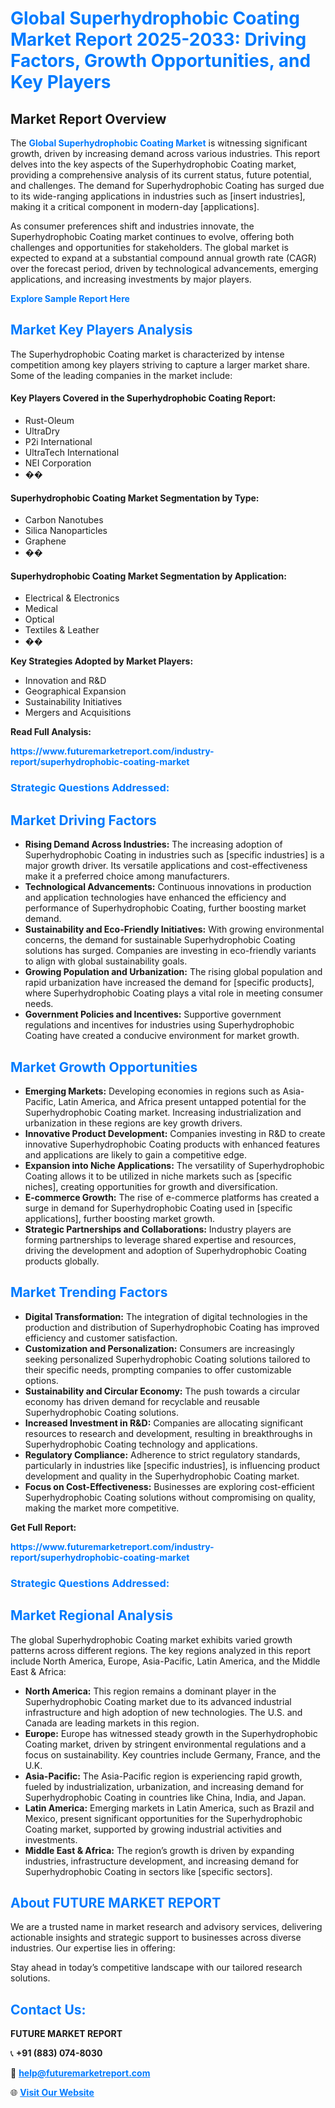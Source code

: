 <h1 style="color: #007BFF;">Global Superhydrophobic Coating Market Report 2025-2033: Driving Factors, Growth Opportunities, and Key Players</h1>

<section id="overview">
<h2>Market Report Overview</h2>
<p>The <a href="https://www.futuremarketreport.com/industry-report/superhydrophobic-coating-market" style="color: #007BFF; text-decoration: none;"><strong>Global Superhydrophobic Coating Market</strong></a> is witnessing significant growth, driven by increasing demand across various industries. This report delves into the key aspects of the Superhydrophobic Coating market, providing a comprehensive analysis of its current status, future potential, and challenges. The demand for Superhydrophobic Coating has surged due to its wide-ranging applications in industries such as [insert industries], making it a critical component in modern-day [applications].</p>
<p>As consumer preferences shift and industries innovate, the Superhydrophobic Coating market continues to evolve, offering both challenges and opportunities for stakeholders. The global market is expected to expand at a substantial compound annual growth rate (CAGR) over the forecast period, driven by technological advancements, emerging applications, and increasing investments by major players.</p>
</section>

<section id="overview">
<p><a href="https://www.futuremarketreport.com/request-sample/reportId=118379" style="color: #007BFF; text-decoration: none;"><strong>Explore Sample Report Here</strong></a></p>
</section>

<section id="key-players">
<h2 style="color: #007BFF;">Market Key Players Analysis</h2>
<p>The Superhydrophobic Coating market is characterized by intense competition among key players striving to capture a larger market share. Some of the leading companies in the market include:</p>
<h4>Key Players Covered in the Superhydrophobic Coating Report:</h4>
<ul><li>Rust-Oleum</li><li>UltraDry</li><li>P2i International</li><li>UltraTech International</li><li>NEI Corporation</li><li>��</li></ul>
<h4>Superhydrophobic Coating Market Segmentation by Type:</h4>
<ul><li>Carbon Nanotubes</li><li>Silica Nanoparticles</li><li>Graphene</li><li>��</li></ul>

<h4>Superhydrophobic Coating Market Segmentation by Application:</h4>
<ul><li>Electrical &amp; Electronics</li><li>Medical</li><li>Optical</li><li>Textiles &amp; Leather</li><li>��</li></ul>
<p><strong>Key Strategies Adopted by Market Players:</strong></p>
<ul>
<li>Innovation and R&D</li>
<li>Geographical Expansion</li>
<li>Sustainability Initiatives</li>
<li>Mergers and Acquisitions</li>
</ul>
</section>

<section>
<p><strong>Read Full Analysis: </strong></p><a href="https://www.futuremarketreport.com/industry-report/superhydrophobic-coating-market" style="color: #007BFF; text-decoration: none;"><strong>https://www.futuremarketreport.com/industry-report/superhydrophobic-coating-market</strong></a>
<h3 style="color: #007BFF;">Strategic Questions Addressed:</h3>
</section>

<section id="driving-factors">
<h2 style="color: #007BFF;">Market Driving Factors</h2>
<ul>
<li><strong>Rising Demand Across Industries:</strong> The increasing adoption of Superhydrophobic Coating in industries such as [specific industries] is a major growth driver. Its versatile applications and cost-effectiveness make it a preferred choice among manufacturers.</li>
<li><strong>Technological Advancements:</strong> Continuous innovations in production and application technologies have enhanced the efficiency and performance of Superhydrophobic Coating, further boosting market demand.</li>
<li><strong>Sustainability and Eco-Friendly Initiatives:</strong> With growing environmental concerns, the demand for sustainable Superhydrophobic Coating solutions has surged. Companies are investing in eco-friendly variants to align with global sustainability goals.</li>
<li><strong>Growing Population and Urbanization:</strong> The rising global population and rapid urbanization have increased the demand for [specific products], where Superhydrophobic Coating plays a vital role in meeting consumer needs.</li>
<li><strong>Government Policies and Incentives:</strong> Supportive government regulations and incentives for industries using Superhydrophobic Coating have created a conducive environment for market growth.</li>
</ul>
</section>

<section id="growth-opportunities">
<h2 style="color: #007BFF;">Market Growth Opportunities</h2>
<ul>
<li><strong>Emerging Markets:</strong> Developing economies in regions such as Asia-Pacific, Latin America, and Africa present untapped potential for the Superhydrophobic Coating market. Increasing industrialization and urbanization in these regions are key growth drivers.</li>
<li><strong>Innovative Product Development:</strong> Companies investing in R&D to create innovative Superhydrophobic Coating products with enhanced features and applications are likely to gain a competitive edge.</li>
<li><strong>Expansion into Niche Applications:</strong> The versatility of Superhydrophobic Coating allows it to be utilized in niche markets such as [specific niches], creating opportunities for growth and diversification.</li>
<li><strong>E-commerce Growth:</strong> The rise of e-commerce platforms has created a surge in demand for Superhydrophobic Coating used in [specific applications], further boosting market growth.</li>
<li><strong>Strategic Partnerships and Collaborations:</strong> Industry players are forming partnerships to leverage shared expertise and resources, driving the development and adoption of Superhydrophobic Coating products globally.</li>
</ul>
</section>

<section id="trending-factors">
<h2 style="color: #007BFF;">Market Trending Factors</h2>
<ul>
<li><strong>Digital Transformation:</strong> The integration of digital technologies in the production and distribution of Superhydrophobic Coating has improved efficiency and customer satisfaction.</li>
<li><strong>Customization and Personalization:</strong> Consumers are increasingly seeking personalized Superhydrophobic Coating solutions tailored to their specific needs, prompting companies to offer customizable options.</li>
<li><strong>Sustainability and Circular Economy:</strong> The push towards a circular economy has driven demand for recyclable and reusable Superhydrophobic Coating solutions.</li>
<li><strong>Increased Investment in R&D:</strong> Companies are allocating significant resources to research and development, resulting in breakthroughs in Superhydrophobic Coating technology and applications.</li>
<li><strong>Regulatory Compliance:</strong> Adherence to strict regulatory standards, particularly in industries like [specific industries], is influencing product development and quality in the Superhydrophobic Coating market.</li>
<li><strong>Focus on Cost-Effectiveness:</strong> Businesses are exploring cost-efficient Superhydrophobic Coating solutions without compromising on quality, making the market more competitive.</li>
</ul>
</section>

<section>
<p><strong>Get Full Report: </strong></p><a href="https://www.futuremarketreport.com/industry-report/superhydrophobic-coating-market" style="color: #007BFF; text-decoration: none;"><strong>https://www.futuremarketreport.com/industry-report/superhydrophobic-coating-market</strong></a>
<h3 style="color: #007BFF;">Strategic Questions Addressed:</h3>
</section>


<section id="regional-analysis">
<h2 style="color: #007BFF;">Market Regional Analysis</h2>
<p>The global Superhydrophobic Coating market exhibits varied growth patterns across different regions. The key regions analyzed in this report include North America, Europe, Asia-Pacific, Latin America, and the Middle East & Africa:</p>
<ul>
<li><strong>North America:</strong> This region remains a dominant player in the Superhydrophobic Coating market due to its advanced industrial infrastructure and high adoption of new technologies. The U.S. and Canada are leading markets in this region.</li>
<li><strong>Europe:</strong> Europe has witnessed steady growth in the Superhydrophobic Coating market, driven by stringent environmental regulations and a focus on sustainability. Key countries include Germany, France, and the U.K.</li>
<li><strong>Asia-Pacific:</strong> The Asia-Pacific region is experiencing rapid growth, fueled by industrialization, urbanization, and increasing demand for Superhydrophobic Coating in countries like China, India, and Japan.</li>
<li><strong>Latin America:</strong> Emerging markets in Latin America, such as Brazil and Mexico, present significant opportunities for the Superhydrophobic Coating market, supported by growing industrial activities and investments.</li>
<li><strong>Middle East & Africa:</strong> The region’s growth is driven by expanding industries, infrastructure development, and increasing demand for Superhydrophobic Coating in sectors like [specific sectors].</li>
</ul>
</section>

<footer>
<h2 style="color: #007BFF;">About FUTURE MARKET REPORT</h2>
<p>We are a trusted name in market research and advisory services, delivering actionable insights and strategic support to businesses across diverse industries. Our expertise lies in offering:</p>

<p>Stay ahead in today’s competitive landscape with our tailored research solutions.</p>

<h2 style="color: #007BFF;">Contact Us:</h2>
<p><strong>FUTURE MARKET REPORT</strong></p>
<p>📞 <strong>+91 (883) 074-8030</strong></p>
<p>📧 <strong><a href="mailto:help@futuremarketreport.com" style="color: #007BFF;">help@futuremarketreport.com</a></strong></p>
<p>🌐 <strong><a href="https://www.futuremarketreport.com/" style="color: #007BFF;">Visit Our Website</a></strong></p>
</footer>